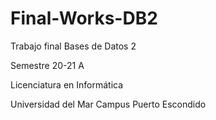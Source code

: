 # Final-Works-DB2

Trabajo final Bases de Datos 2 

Semestre 20-21 A

Licenciatura en Informática

Universidad del Mar Campus Puerto Escondido
